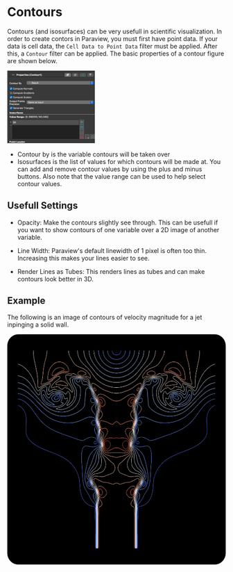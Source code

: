 # Contours
Contours (and isosurfaces) can be very usefull in scientific visualization.
In order to create contors in Paraview, you must first have point data.
If your data is cell data, the `Cell Data to Point Data` filter must be applied.
After this, a `Contour` filter can be applied.
The basic properties of a contour figure are shown below.

<img src="../Resources/contours/A.png" alt="drawing" width="40%"/>

- Contour by is the variable contours will be taken over
- Isosurfaces is the list of values for which contours will be made at.
You can add and remove contour values by using the plus and minus buttons.
Also note that the value range can be used to help select contour values.

## Usefull Settings

- Opacity: Make the contours slightly see through.
This can be usefull if you want to show contours of one variable over a 2D image of another variable.

- Line Width: Paraview's default linewidth of 1 pixel is often too thin.
Increasing this makes your lines easier to see.

- Render Lines as Tubes: This renders lines as tubes and can make contours look better in 3D.

## Example
The following is an image of contours of velocity magnitude for a jet inpinging a solid wall.

<img src="../Resources/contours/B.png" alt="drawing" style="border-radius: 5%"/>